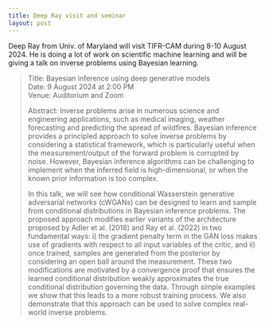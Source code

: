 ```yaml
---
title: Deep Ray visit and seminar
layout: post
---
```


Deep Ray from Univ. of Maryland will visit TIFR-CAM during 8-10 August 2024. He is doing a lot of work on scientific machine learning and will be giving a talk on inverse problems using Bayesian learning.

> Title: Bayesian inference using deep generative models  
> Date: 9 August 2024 at 2:00 PM  
> Venue: Auditorium and Zoom  
>
> Abstract: Inverse problems arise in numerous science and engineering applications, such as medical imaging, weather forecasting and predicting the spread of wildfires. Bayesian inference provides a principled approach to solve inverse problems by considering a statistical framework, which is particularly useful when the measurement/output of the forward problem is corrupted by noise. However, Bayesian inference algorithms can be challenging to implement when the inferred field is high-dimensional, or when the known prior information is too complex.
>
> In this talk, we will see how conditional Wasserstein generative adversarial networks (cWGANs) can be designed to learn and sample from conditional distributions in Bayesian inference problems. The proposed approach modifies earlier variants of the architecture proposed by Adler et al. (2018) and Ray et al. (2022) in two fundamental ways: i) the gradient penalty term in the GAN loss makes use of gradients with respect to all input variables of the critic, and ii) once trained, samples are generated from the posterior by considering an open ball around the measurement. These two modifications are motivated by a convergence proof that ensures the learned conditional distribution weakly approximates the true conditional distribution governing the data. Through simple examples we show that this leads to a more robust training process. We also demonstrate that this approach can be used to solve complex real-world inverse problems.
